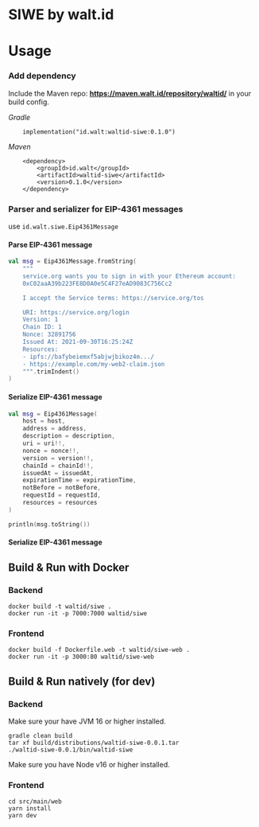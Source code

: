 # SIWE by walt.id

# Usage

### Add dependency

Include the Maven repo: __https://maven.walt.id/repository/waltid/__ in your build config.

_Gradle_

        implementation("id.walt:waltid-siwe:0.1.0")

_Maven_

        <dependency>
            <groupId>id.walt</groupId>
            <artifactId>waltid-siwe</artifactId>
            <version>0.1.0</version>
        </dependency>

### Parser and serializer for EIP-4361 messages
use `id.walt.siwe.Eip4361Message`

#### Parse EIP-4361 message
```kotlin
val msg = Eip4361Message.fromString(
    """
    service.org wants you to sign in with your Ethereum account:
    0xC02aaA39b223FE8D0A0e5C4F27eAD9083C756Cc2

    I accept the Service terms: https://service.org/tos

    URI: https://service.org/login
    Version: 1
    Chain ID: 1
    Nonce: 32891756
    Issued At: 2021-09-30T16:25:24Z
    Resources:
    - ipfs://bafybeiemxf5abjwjbikoz4m.../
    - https://example.com/my-web2-claim.json
    """.trimIndent()
)
```

#### Serialize EIP-4361 message
```kotlin
val msg = Eip4361Message(
    host = host,
    address = address,
    description = description,
    uri = uri!!,
    nonce = nonce!!,
    version = version!!,
    chainId = chainId!!,
    issuedAt = issuedAt,
    expirationTime = expirationTime,
    notBefore = notBefore,
    requestId = requestId,
    resources = resources
)

println(msg.toString())
```
#### Serialize EIP-4361 message

## Build & Run with Docker

### Backend

    docker build -t waltid/siwe .
    docker run -it -p 7000:7000 waltid/siwe

### Frontend

    docker build -f Dockerfile.web -t waltid/siwe-web .
    docker run -it -p 3000:80 waltid/siwe-web

## Build & Run natively (for dev)

### Backend

Make sure your have JVM 16 or higher installed.

    gradle clean build
    tar xf build/distributions/waltid-siwe-0.0.1.tar
    ./waltid-siwe-0.0.1/bin/waltid-siwe


Make sure you have Node v16 or higher installed.
### Frontend

    cd src/main/web
    yarn install
    yarn dev